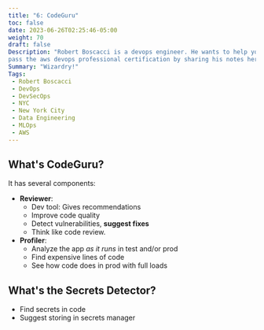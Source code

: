 ```yaml
---
title: "6: CodeGuru"
toc: false
date: 2023-06-26T02:25:46-05:00
weight: 70
draft: false
Description: "Robert Boscacci is a devops engineer. He wants to help you \
pass the aws devops professional certification by sharing his notes here." # Keep to 150-160 chars
Summary: "Wizardry!"
Tags:
 - Robert Boscacci
 - DevOps
 - DevSecOps
 - NYC
 - New York City
 - Data Engineering
 - MLOps
 - AWS
---
```


## What's CodeGuru?
It has several components:
- __Reviewer__:
	- Dev tool: Gives recommendations
	- Improve code quality
	- Detect vulnerabilities, __suggest fixes__
	- Think like code review.
- __Profiler__:
	- Analyze the app _as it runs_ in test and/or prod
	- Find expensive lines of code
	- See how code does in prod with full loads

## What's the Secrets Detector?
- Find secrets in code
- Suggest storing in secrets manager